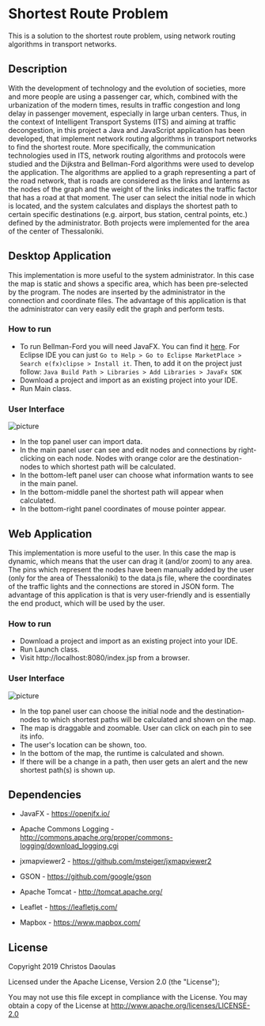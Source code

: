 # Shortest Route Problem

This is a solution to the shortest route problem, using network routing algorithms in transport networks.

## Description
With the development of technology and the evolution of societies, more and more people are using a passenger car, which, combined with the urbanization of the modern times, results in traffic congestion and long delay in passenger movement, especially in large urban centers. Thus, in the context of Intelligent Transport Systems (ITS) and aiming at traffic decongestion, in this project a Java and JavaScript application has been developed, that implement network routing algorithms in transport networks to find the shortest route. More specifically, the communication technologies used in ITS, network routing algorithms and protocols were studied and the Dijkstra and Bellman-Ford algorithms were used to develop the application. The algorithms are applied to a graph representing a part of the road network, that is roads are considered as the links and lanterns as the nodes of the graph and the weight of the links indicates the traffic factor that has a road at that moment. The user can select the initial node in which is located, and the system calculates and displays the shortest path to certain specific destinations (e.g. airport, bus station, central points, etc.) defined by the administrator. Βoth projects were implemented for the area of the center of Thessaloniki.

## Desktop Application

This implementation is more useful to the system administrator. In this case the map is static and shows a specific area, which has been pre-selected by the program. Τhe nodes are inserted by the administrator in the connection and coordinate files. The advantage of this application is that the administrator can very easily edit the graph and perform tests.

### How to run

* To run Bellman-Ford you will need JavaFX. You can find it [here](https://gluonhq.com/products/javafx/ "JavaFX").
  For Eclipse IDE you can just `Go to Help > Go to Eclipse MarketPlace > Search e(fx)clipse > Install it`. Then, to add it on the project just follow: `Java Build Path > Libraries > Add Libraries > JavaFx SDK`
* Download a project and import as an existing project into your IDE.
* Run Main class.

### User Interface

![picture](https://uc874c1176464acd059c15f13d46.previews.dropboxusercontent.com/p/thumb/AA1AazRm1vP212ihhEoTRGFUqM8Wrc53-3wRx0qmWLQUcMz2x3S4JzrZgizyGNyZPv7t0PbvsI9gdalxP_qwSU43HzF3yWvRRGchN91X6AnPXZ9X7P_U6GRd4fDtx3LIz1miGJQMXkJ-vznwWx2DQEiEPj-WOxEds6Ip9o12p2R_zIeQkunrios2waVop7XqoeYVHtPL5L4MF68tHzFy9pK7azKLhyCtd79yXez6lCNfMnuwRf_48UmRgfC7CuaP25dH1I4y57olohqQlonDWoQnpM1rf8T5H44BVy8QgbXq6zdqX4h_kUItR3rRjBk6Qqy33BroE-4Y4tnwBDhZFlSiaH5UymhzZWaMe4M-DmaTO916f0Djt0FsoMLOtIlWjoI28d-iBuyexf2CgXZHAPUH/p.jpeg?fv_content=true&size_mode=5)

* In the top panel user can import data.
* In the main panel user can see and edit nodes and connections by right-clicking on each node. Nodes with orange color are the destination-nodes to which shortest path will be calculated.
* In the bottom-left panel user can choose what information wants to see in the main panel.
* In the bottom-middle panel the shortest path will appear when calculated.
* In the bottom-right panel coordinates of mouse pointer appear.

## Web Application
This implementation is more useful to the user. In this case the map is dynamic, which means that the user can drag it (and/or zoom) to any area. The pins which represent the nodes have been manually added by the user (only for the area of Thessaloniki) to the data.js file, where the coordinates of the traffic lights and the connections are stored in JSON form. The advantage of this application is that is very user-friendly and is essentially the end product, which will be used by the user.


### How to run
* Download a project and import as an existing project into your IDE.
* Run Launch class.
* Visit http://localhost:8080/index.jsp from a browser.

### User Interface
![picture](https://uc9d3bb3ee3e1e045e4b9402dbf9.previews.dropboxusercontent.com/p/thumb/AA16obuorThtOSr9q8L884XVA36U1curltlprTRTGszRrb7b_ZPgy4IcyKuUP28yEmFASsg0qxDqrQ5WGi5GpYgSjSl1KeDd8c9r4UmlzmJzbWZ_o0JRdPU3R9DTUY00o_uNSx7V70e8Pv1eAk9mYbrqhWgs_bDIB4ADf8ogO9gh8Ja1b5hVXD16qcAmhldu_A55ErqyxsBzpBJHliGRYOYW5APJoeZzxwJRhhJRf4p9C0QE4OsckyxwPhb78dLvTxSOMrMlbJXJ7fuN-wwUQ1rIVhuLzoysfMNBU9g0EdbpPi15fsNTLfqWKl00qK1Sgz7Q5jpojSIfD_DuCkxWASZGrb_40AxNaY_qyu0lPhRK3SY92P51fI7-xlan2NKXF3Qz3nW5WU7MiyiCEVTE5_xn/p.jpeg?fv_content=true&size_mode=5)

* In the top panel user can choose the initial node and the destination-nodes to which shortest paths will be calculated and shown on the map.
* The map is draggable and zoomable. User can click on each pin to see its info.
* The user's location can be shown, too.
* In the bottom of the map, the runtime is calculated and shown. 
* If there will be a change in a path, then user gets an alert and the new shortest path(s) is shown up.

## Dependencies

* JavaFX - https://openjfx.io/
* Apache Commons Logging - http://commons.apache.org/proper/commons-logging/download_logging.cgi
* jxmapviewer2 - https://github.com/msteiger/jxmapviewer2

* GSON - https://github.com/google/gson
* Apache Tomcat - http://tomcat.apache.org/
* Leaflet - https://leafletjs.com/
* Mapbox - https://www.mapbox.com/


## License

Copyright 2019 Christos Daoulas

Licensed under the Apache License, Version 2.0 (the "License");

Υou may not use this file except in compliance with the License. You may obtain a copy of the License at http://www.apache.org/licenses/LICENSE-2.0
